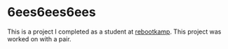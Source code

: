 # 6ees6ees6ees
This is a project I completed as a student at [rebootkamp](http://rbk.org/). This project was worked on with a pair.